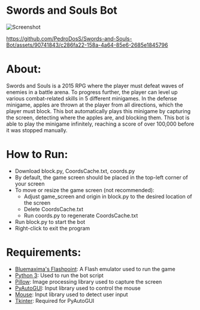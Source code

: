 # Swords and Souls Bot

![Screenshot](https://github.com/PedroDosS/Swords-and-Souls-Bot/assets/90741843/8f26c13b-30a9-42a6-b4f6-514ab25f2d72)

https://github.com/PedroDosS/Swords-and-Souls-Bot/assets/90741843/c286fa22-158a-4a64-85e6-2685e1845796

# About:
Swords and Souls is a 2015 RPG where the player must defeat waves of enemies in a 
battle arena. To progress further, the player can level up various combat-related 
skills in 5 different minigames. In the defense minigame, apples are thrown at the 
player from all directions, which the player must block. This bot automatically plays
this minigame by capturing the screen, detecting where the apples are, and blocking them.
This bot is able to play the minigame infinitely, reaching a score of over 100,000
before it was stopped manually.

# How to Run:
- Download block.py, CoordsCache.txt, coords.py
- By default, the game screen should be placed in the top-left corner of your screen
- To move or resize the game screen (not recommended):
  - Adjust game_screen and origin in block.py to the desired location of the screen
  - Delete CoordsCache.txt
  - Run coords.py to regenerate CoordsCache.txt
- Run block.py to start the bot
- Right-click to exit the program

# Requirements:
- [Bluemaxima's Flashpoint](https://flashpointarchive.org/downloads): A Flash emulator used to run the game
- [Python 3](https://www.python.org/downloads/): Used to run the bot script
- [Pillow](https://pillow.readthedocs.io/en/stable/): Image processing library used to capture the screen
- [PyAutoGUI](https://pyautogui.readthedocs.io/en/latest/): Input library used to control the mouse
- [Mouse](https://pypi.org/project/mouse/): Input library used to detect user input
- [Tkinter](https://docs.python.org/3/library/tkinter.html): Required for PyAutoGUI
